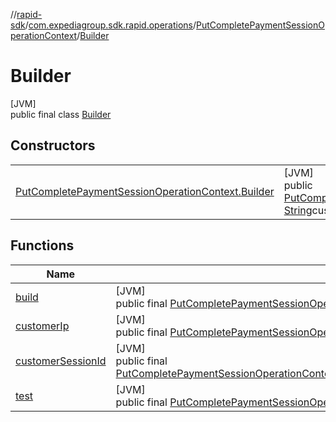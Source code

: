 //[rapid-sdk](../../../../index.md)/[com.expediagroup.sdk.rapid.operations](../../index.md)/[PutCompletePaymentSessionOperationContext](../index.md)/[Builder](index.md)

# Builder

[JVM]\
public final class [Builder](index.md)

## Constructors

| | |
|---|---|
| [PutCompletePaymentSessionOperationContext.Builder](-put-complete-payment-session-operation-context.-builder.md) | [JVM]<br>public [PutCompletePaymentSessionOperationContext.Builder](index.md)[PutCompletePaymentSessionOperationContext.Builder](-put-complete-payment-session-operation-context.-builder.md)([String](https://docs.oracle.com/javase/8/docs/api/java/lang/String.html)customerIp, [String](https://docs.oracle.com/javase/8/docs/api/java/lang/String.html)customerSessionId, [String](https://docs.oracle.com/javase/8/docs/api/java/lang/String.html)test) |

## Functions

| Name | Summary |
|---|---|
| [build](build.md) | [JVM]<br>public final [PutCompletePaymentSessionOperationContext](../index.md)[build](build.md)() |
| [customerIp](customer-ip.md) | [JVM]<br>public final [PutCompletePaymentSessionOperationContext.Builder](index.md)[customerIp](customer-ip.md)([String](https://docs.oracle.com/javase/8/docs/api/java/lang/String.html)customerIp) |
| [customerSessionId](customer-session-id.md) | [JVM]<br>public final [PutCompletePaymentSessionOperationContext.Builder](index.md)[customerSessionId](customer-session-id.md)([String](https://docs.oracle.com/javase/8/docs/api/java/lang/String.html)customerSessionId) |
| [test](test.md) | [JVM]<br>public final [PutCompletePaymentSessionOperationContext.Builder](index.md)[test](test.md)([String](https://docs.oracle.com/javase/8/docs/api/java/lang/String.html)test) |
